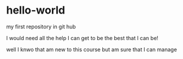 # hello-world
my first repository in git hub

I would need all the help I can get to be the best that I can be!

well I knwo that am new to this course but am sure that I can manage
